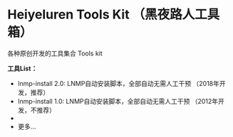 Heiyeluren Tools Kit （黑夜路人工具箱）
=====

各种原创开发的工具集合 Tools kit

<b>工具List：</b>
  * lnmp-install 2.0: LNMP自动安装脚本，全部自动无需人工干预 （2018年开发，推荐）
  * lnmp-install 1.0: LNMP自动安装脚本，全部自动无需人工干预 （2012年开发，不推荐）
  * 
  * 更多...
  
